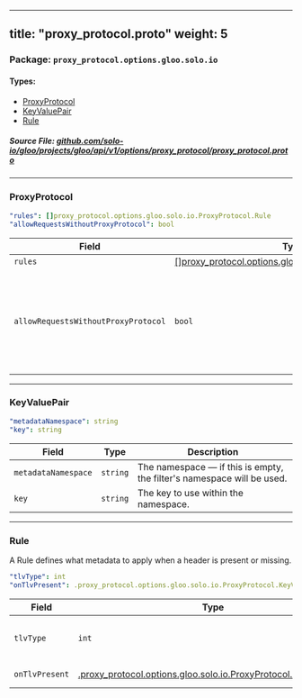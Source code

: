 
---
title: "proxy_protocol.proto"
weight: 5
---

<!-- Code generated by solo-kit. DO NOT EDIT. -->


### Package: `proxy_protocol.options.gloo.solo.io` 
#### Types:


- [ProxyProtocol](#proxyprotocol)
- [KeyValuePair](#keyvaluepair)
- [Rule](#rule)
  



##### Source File: [github.com/solo-io/gloo/projects/gloo/api/v1/options/proxy_protocol/proxy_protocol.proto](https://github.com/solo-io/gloo/blob/main/projects/gloo/api/v1/options/proxy_protocol/proxy_protocol.proto)





---
### ProxyProtocol



```yaml
"rules": []proxy_protocol.options.gloo.solo.io.ProxyProtocol.Rule
"allowRequestsWithoutProxyProtocol": bool

```

| Field | Type | Description |
| ----- | ---- | ----------- | 
| `rules` | [[]proxy_protocol.options.gloo.solo.io.ProxyProtocol.Rule](../proxy_protocol.proto.sk/#rule) | The list of rules to apply to requests. |
| `allowRequestsWithoutProxyProtocol` | `bool` | Allow requests through that don't use proxy protocol. Defaults to false. .. attention:: The true setting is only honored in Gloo Gateway Enterprise. This breaks conformance with the specification. Only enable if ALL traffic to the listener comes from a trusted source. For more information on the security implications of this feature, see https://www.haproxy.org/download/2.1/doc/proxy-protocol.txt. |




---
### KeyValuePair



```yaml
"metadataNamespace": string
"key": string

```

| Field | Type | Description |
| ----- | ---- | ----------- | 
| `metadataNamespace` | `string` | The namespace — if this is empty, the filter's namespace will be used. |
| `key` | `string` | The key to use within the namespace. |




---
### Rule

 
A Rule defines what metadata to apply when a header is present or missing.

```yaml
"tlvType": int
"onTlvPresent": .proxy_protocol.options.gloo.solo.io.ProxyProtocol.KeyValuePair

```

| Field | Type | Description |
| ----- | ---- | ----------- | 
| `tlvType` | `int` | The type that triggers the rule - required TLV type is defined as uint8_t in proxy protocol. See `the spec <https://www.haproxy.org/download/2.1/doc/proxy-protocol.txt>`_ for details. |
| `onTlvPresent` | [.proxy_protocol.options.gloo.solo.io.ProxyProtocol.KeyValuePair](../proxy_protocol.proto.sk/#keyvaluepair) | If the TLV type is present, apply this metadata KeyValuePair. |





<!-- Start of HubSpot Embed Code -->
<script type="text/javascript" id="hs-script-loader" async defer src="//js.hs-scripts.com/5130874.js"></script>
<!-- End of HubSpot Embed Code -->
